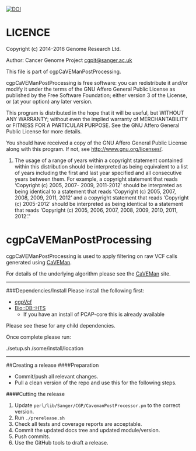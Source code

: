 [![DOI](https://zenodo.org/badge/doi/10.5281/zenodo.18404.svg)](http://dx.doi.org/10.5281/zenodo.18404)

LICENCE
=======
Copyright (c) 2014-2016 Genome Research Ltd.

Author: Cancer Genome Project <cgpit@sanger.ac.uk>

This file is part of cgpCaVEManPostProcessing.

cgpCaVEManPostProcessing is free software: you can redistribute it and/or modify it under
the terms of the GNU Affero General Public License as published by the Free
Software Foundation; either version 3 of the License, or (at your option) any
later version.

This program is distributed in the hope that it will be useful, but WITHOUT
ANY WARRANTY; without even the implied warranty of MERCHANTABILITY or FITNESS
FOR A PARTICULAR PURPOSE. See the GNU Affero General Public License for more
details.

You should have received a copy of the GNU Affero General Public License
along with this program. If not, see <http://www.gnu.org/licenses/>.

1. The usage of a range of years within a copyright statement contained within
this distribution should be interpreted as being equivalent to a list of years
including the first and last year specified and all consecutive years between
them. For example, a copyright statement that reads ‘Copyright (c) 2005, 2007-
2009, 2011-2012’ should be interpreted as being identical to a statement that
reads ‘Copyright (c) 2005, 2007, 2008, 2009, 2011, 2012’ and a copyright
statement that reads ‘Copyright (c) 2005-2012’ should be interpreted as being
identical to a statement that reads ‘Copyright (c) 2005, 2006, 2007, 2008,
2009, 2010, 2011, 2012’."

cgpCaVEManPostProcessing
=================

cgpCaVEManPostProcessing is used to apply filtering on raw VCF calls generated using [CaVEMan](http://cancerit.github.io/CaVEMan/).

For details of the underlying algorithm please see the [CaVEMan](http://cancerit.github.io/CaVEMan/) site.

---

###Dependencies/Install
Please install the following first:

* [cgpVcf](https://github.com/cancerit/cgpVcf/releases)
* [Bio::DB::HTS](http://http://search.cpan.org/dist/Bio-DB-HTS/)
    * If you have an install of PCAP-core this is already available

Please see these for any child dependencies.

Once complete please run:

./setup.sh /some/install/location

---

##Creating a release
####Preparation
* Commit/push all relevant changes.
* Pull a clean version of the repo and use this for the following steps.

####Cutting the release
1. Update `perl/lib/Sanger/CGP/CavemanPostProcessor.pm` to the correct version.
2. Run `./prerelease.sh`
3. Check all tests and coverage reports are acceptable.
4. Commit the updated docs tree and updated module/version.
5. Push commits.
6. Use the GitHub tools to draft a release.
